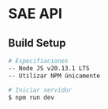 # SAE API

## Build Setup

```bash
# Especifiaciones
-- Node JS v20.13.1 LTS
-- Utilizar NPM únicamente

# Iniciar servidor
$ npm run dev
```
